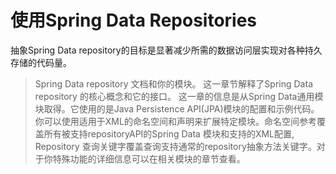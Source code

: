# 使用Spring Data Repositories

抽象Spring Data repository的目标是显著减少所需的数据访问层实现对各种持久存储的代码量。

>Spring Data repository 文档和你的模块。
这一章节解释了Spring Data repository 的核心概念和它的接口。
这一章的信息是从Spring Data通用模块取得。它使用的是Java Persistence API(JPA)模块的配置和示例代码。 你可以使用适用于XML的命名空间和声明来扩展特定模块。命名空间参考覆盖所有被支持repositoryAPI的Spring Data 模块和支持的XML配置, Repository 查询关键字覆盖查询支持通常的repository抽象方法关键字。对于你特殊功能的详细信息可以在相关模块的章节查看。